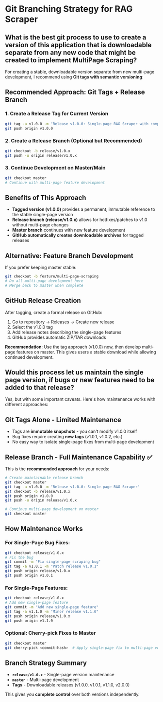# Git Branching Strategy for RAG Scraper

## What is the best git process to use to create a version of this application that is downloadable separate from any new code that might be created to implement MultiPage Scraping?

For creating a stable, downloadable version separate from new multi-page development, I recommend using **Git tags with semantic versioning**:

## Recommended Approach: Git Tags + Release Branch

### 1. Create a Release Tag for Current Version
```bash
git tag -a v1.0.0 -m "Release v1.0.0: Single-page RAG Scraper with complete feature set"
git push origin v1.0.0
```

### 2. Create a Release Branch (Optional but Recommended)
```bash
git checkout -b release/v1.0.x
git push -u origin release/v1.0.x
```

### 3. Continue Development on Master/Main
```bash
git checkout master
# Continue with multi-page feature development
```

## Benefits of This Approach

- **Tagged version (v1.0.0)** provides a permanent, immutable reference to the stable single-page version
- **Release branch (release/v1.0.x)** allows for hotfixes/patches to v1.0 without multi-page changes
- **Master branch** continues with new feature development
- **GitHub automatically creates downloadable archives** for tagged releases

## Alternative: Feature Branch Development

If you prefer keeping master stable:
```bash
git checkout -b feature/multi-page-scraping
# Do all multi-page development here
# Merge back to master when complete
```

## GitHub Release Creation

After tagging, create a formal release on GitHub:
1. Go to repository → Releases → Create new release
2. Select the v1.0.0 tag
3. Add release notes describing the single-page features
4. GitHub provides automatic ZIP/TAR downloads

**Recommendation**: Use the tag approach (v1.0.0) now, then develop multi-page features on master. This gives users a stable download while allowing continued development.

## Would this process let us maintain the single page version, if bugs or new features need to be added to that release?

Yes, but with some important caveats. Here's how maintenance works with different approaches:

## Git Tags Alone - **Limited Maintenance**
- Tags are **immutable snapshots** - you can't modify v1.0.0 itself
- Bug fixes require creating **new tags** (v1.0.1, v1.0.2, etc.)
- No easy way to isolate single-page fixes from multi-page development

## Release Branch - **Full Maintenance Capability** ✅

This is the **recommended approach** for your needs:

```bash
# Create maintainable release branch
git checkout master
git tag -a v1.0.0 -m "Release v1.0.0: Single-page RAG Scraper"
git checkout -b release/v1.0.x
git push origin v1.0.0
git push -u origin release/v1.0.x

# Continue multi-page development on master
git checkout master
```

## How Maintenance Works

### For Single-Page Bug Fixes:
```bash
git checkout release/v1.0.x
# Fix the bug
git commit -m "Fix single-page scraping bug"
git tag -a v1.0.1 -m "Patch release v1.0.1"
git push origin release/v1.0.x
git push origin v1.0.1
```

### For Single-Page Features:
```bash
git checkout release/v1.0.x  
# Add new single-page feature
git commit -m "Add new single-page feature"
git tag -a v1.1.0 -m "Minor release v1.1.0"
git push origin release/v1.0.x
git push origin v1.1.0
```

### Optional: Cherry-pick Fixes to Master
```bash
git checkout master
git cherry-pick <commit-hash>  # Apply single-page fix to multi-page version too
```

## Branch Strategy Summary

- **`release/v1.0.x`** - Single-page version maintenance
- **`master`** - Multi-page development  
- **Tags** - Downloadable releases (v1.0.0, v1.0.1, v1.1.0, v2.0.0)

This gives you **complete control** over both versions independently.